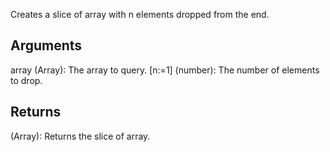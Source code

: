 Creates a slice of array with n elements dropped from the end.


## Arguments

array (Array): The array to query.
[n:=1] (number): The number of elements to drop.

## Returns

(Array): Returns the slice of array.
